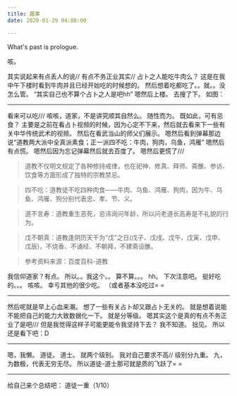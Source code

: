 ```yaml
---
title: 趣事
date: 2020-01-29 04:08:00

---
```

What's past is prologue.

<!--more-->咳。
其实说起来有点丢人的说//
有点不务正业其实//
占卜之人能吃牛肉么？
这是在我中午下楼时看到牛肉并且已经开始吃的时候想的。
然后想着吃都吃了。。就。。没怎么管。
“其实自己也不算个占卜之人是吧hh”
嗯然后上楼。
去搜了下。
如图：



----------
看来可以吃///
咳咳，道家，不是讲究顺其自然么。
随性而为。
既如此，可有忌食？
主要是之前在看占卜视频的时候，因为心定不下来，然后就去看来下一些有关中华传统武术的视频。
然后在看武当山的师父们展示。
嗯然后看到弹幕那边说“道教两大派中全真派素食；正一派四不吃：牛肉，狗肉，乌鱼，鸿雁”
嗯然后有点慌。
嗯然后因为忘记弹幕然后就去百度了。
嗯然后更慌了///

> 道教不仅明文规定了各种修持戒律，也在祀神、修真、拜师、斋醮、参访、饮食等方面形成了独特的宗教禁忌。

> 四不吃：道教徒不吃四种肉食——牛肉、乌鱼、鸿雁、狗肉，因为牛、乌鱼、鸿雁、狗分别代表忠、孝、节、义。

> 道不言寿：道教重生恶死，忌讳询问年龄，所以问老道长高寿是不礼貌的行为。

> 戊不朝真：道教逢阴历天干为“戊”之日(戊子、戊戌、戊午、戊寅、戊申、戊辰)，不烧香、不诵经、不朝拜，不建斋设醮。

> 参考资料来源：百度百科-道教

我信仰道家？有点。
所以。。我这个。。
算不算。。。
hh。
下次注意吧。
挺好吃的。。。
咳咳。
幸亏其他的很少吃。
（或者基本没吃过= =


----------
然后呢就是早上心血来潮。
想了一些有关占卜却又跟占卜无关的。
就是想着说能不能把自己的能力大致数据化一下。
就是分等级。
嗯其实这个是真的有点不务正业了是吧///
但是我觉得这样子可能更能令我坚持下去？
我不知道。
拙见。
所以还是看下吧：D


----------
嗯，我懒。
道徒。
道士。
就两个级别。
我对自己要求不高//
级别分九重。
九，为数极，代表无穷无尽。
所以道徒-道士那可就是质的飞跃了= =


----------
给自己来个总结吧：
道徒一重（1/10）

[1]: https://wansz.xyz/usr/uploads/2020/01/2196856796.png